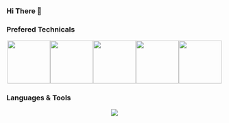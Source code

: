 ### Hi There 👋
### Prefered Technicals
<p align="center">
  <img src="https://media3.giphy.com/media/ln7z2eWriiQAllfVcn/200w.webp" width="100"><img src="https://i.giphy.com/media/LMt9638dO8dftAjtco/200.webp" width="100"><img src="https://i.giphy.com/media/eNAsjO55tPbgaor7ma/200w.webp" width="100"><img src="https://i.giphy.com/media/VgGthkhUvGgOit7Y9i/200.webp" width="100"><img src="https://media3.giphy.com/media/kdFc8fubgS31b8DsVu/giphy.webp" width="100">
</p>

### Languages & Tools
<p align="center">
  <a href="https://skillicons.dev">
    <img src="https://skillicons.dev/icons?i=rust,solidity,go,js,ts, py,react,redux,nextjs,nuxtjs,angular,vue,nodejs,django,mongodb,mysql,postgres,sqlite,docker,ubuntu,netlify,aws" />
  </a>
</p>

